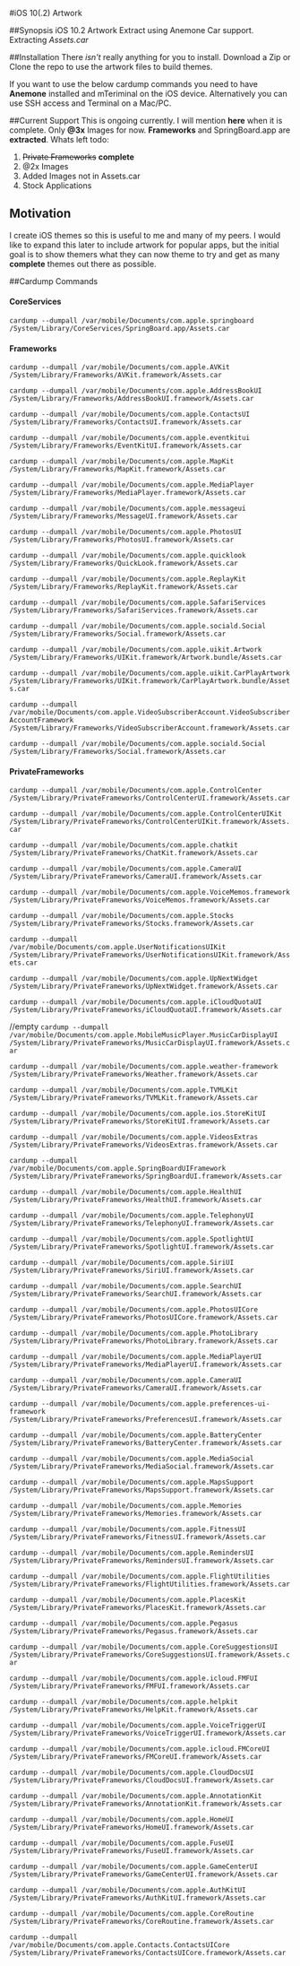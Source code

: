 #iOS 10(.2) Artwork

##Synopsis
iOS 10.2 Artwork Extract using Anemone Car support. 
Extracting *Assets.car*

##Installation
There *isn't* really anything for you to install. Download a Zip or Clone the repo to use the artwork files to build themes.

If you want to use the below cardump commands you need to have **Anemone** installed and mTeriminal on the iOS device. Alternatively you can use SSH access and Terminal on a Mac/PC.

##Current Support
This is ongoing currently. I will mention **here** when it is complete. Only **@3x**  Images for now. **Frameworks** and SpringBoard.app are **extracted**. Whats left todo:

1. ~~Private Frameworks~~ **complete**
2. @2x Images
3. Added Images not in Assets.car
2. Stock Applications

## Motivation
I create iOS themes so this is useful to me and many of my peers. I would like to expand this later to include artwork for popular apps, but the initial goal is to show themers what they can now theme to try and get as many **complete** themes out there as possible.

##Cardump Commands
#### CoreServices
```cardump --dumpall /var/mobile/Documents/com.apple.springboard /System/Library/CoreServices/SpringBoard.app/Assets.car```

#### Frameworks
```cardump --dumpall /var/mobile/Documents/com.apple.AVKit /System/Library/Frameworks/AVKit.framework/Assets.car```

```cardump --dumpall /var/mobile/Documents/com.apple.AddressBookUI /System/Library/Frameworks/AddressBookUI.framework/Assets.car```

```cardump --dumpall /var/mobile/Documents/com.apple.ContactsUI /System/Library/Frameworks/ContactsUI.framework/Assets.car```

```cardump --dumpall /var/mobile/Documents/com.apple.eventkitui /System/Library/Frameworks/EventKitUI.framework/Assets.car```

```cardump --dumpall /var/mobile/Documents/com.apple.MapKit /System/Library/Frameworks/MapKit.framework/Assets.car```

```cardump --dumpall /var/mobile/Documents/com.apple.MediaPlayer /System/Library/Frameworks/MediaPlayer.framework/Assets.car```

```cardump --dumpall /var/mobile/Documents/com.apple.messageui /System/Library/Frameworks/MessageUI.framework/Assets.car```

```cardump --dumpall /var/mobile/Documents/com.apple.PhotosUI /System/Library/Frameworks/PhotosUI.framework/Assets.car```

```cardump --dumpall /var/mobile/Documents/com.apple.quicklook /System/Library/Frameworks/QuickLook.framework/Assets.car```

```cardump --dumpall /var/mobile/Documents/com.apple.ReplayKit /System/Library/Frameworks/ReplayKit.framework/Assets.car```

```cardump --dumpall /var/mobile/Documents/com.apple.SafariServices /System/Library/Frameworks/SafariServices.framework/Assets.car```

```cardump --dumpall /var/mobile/Documents/com.apple.sociald.Social /System/Library/Frameworks/Social.framework/Assets.car```

```cardump --dumpall /var/mobile/Documents/com.apple.uikit.Artwork /System/Library/Frameworks/UIKit.framework/Artwork.bundle/Assets.car```

```cardump --dumpall /var/mobile/Documents/com.apple.uikit.CarPlayArtwork /System/Library/Frameworks/UIKit.framework/CarPlayArtwork.bundle/Assets.car```

```cardump --dumpall /var/mobile/Documents/com.apple.VideoSubscriberAccount.VideoSubscriberAccountFramework /System/Library/Frameworks/VideoSubscriberAccount.framework/Assets.car```

```cardump --dumpall /var/mobile/Documents/com.apple.sociald.Social /System/Library/Frameworks/Social.framework/Assets.car```

#### PrivateFrameworks

```cardump --dumpall /var/mobile/Documents/com.apple.ControlCenter /System/Library/PrivateFrameworks/ControlCenterUI.framework/Assets.car```

```cardump --dumpall /var/mobile/Documents/com.apple.ControlCenterUIKit /System/Library/PrivateFrameworks/ControlCenterUIKit.framework/Assets.car```

```cardump --dumpall /var/mobile/Documents/com.apple.chatkit /System/Library/PrivateFrameworks/ChatKit.framework/Assets.car```

```cardump --dumpall /var/mobile/Documents/com.apple.CameraUI /System/Library/PrivateFrameworks/CameraUI.framework/Assets.car```

```cardump --dumpall /var/mobile/Documents/com.apple.VoiceMemos.framework /System/Library/PrivateFrameworks/VoiceMemos.framework/Assets.car```

```cardump --dumpall /var/mobile/Documents/com.apple.Stocks /System/Library/PrivateFrameworks/Stocks.framework/Assets.car```

```cardump --dumpall /var/mobile/Documents/com.apple.UserNotificationsUIKit /System/Library/PrivateFrameworks/UserNotificationsUIKit.framework/Assets.car```

```cardump --dumpall /var/mobile/Documents/com.apple.UpNextWidget /System/Library/PrivateFrameworks/UpNextWidget.framework/Assets.car```

```cardump --dumpall /var/mobile/Documents/com.apple.iCloudQuotaUI /System/Library/PrivateFrameworks/iCloudQuotaUI.framework/Assets.car```

//empty
```cardump --dumpall /var/mobile/Documents/com.apple.MobileMusicPlayer.MusicCarDisplayUI /System/Library/PrivateFrameworks/MusicCarDisplayUI.framework/Assets.car```

```cardump --dumpall /var/mobile/Documents/com.apple.weather-framework /System/Library/PrivateFrameworks/Weather.framework/Assets.car```

```cardump --dumpall /var/mobile/Documents/com.apple.TVMLKit /System/Library/PrivateFrameworks/TVMLKit.framework/Assets.car```

```cardump --dumpall /var/mobile/Documents/com.apple.ios.StoreKitUI /System/Library/PrivateFrameworks/StoreKitUI.framework/Assets.car```

```cardump --dumpall /var/mobile/Documents/com.apple.VideosExtras /System/Library/PrivateFrameworks/VideosExtras.framework/Assets.car```

```cardump --dumpall /var/mobile/Documents/com.apple.SpringBoardUIFramework /System/Library/PrivateFrameworks/SpringBoardUI.framework/Assets.car```

```cardump --dumpall /var/mobile/Documents/com.apple.HealthUI /System/Library/PrivateFrameworks/HealthUI.framework/Assets.car```

```cardump --dumpall /var/mobile/Documents/com.apple.TelephonyUI /System/Library/PrivateFrameworks/TelephonyUI.framework/Assets.car```

```cardump --dumpall /var/mobile/Documents/com.apple.SpotlightUI /System/Library/PrivateFrameworks/SpotlightUI.framework/Assets.car```

```cardump --dumpall /var/mobile/Documents/com.apple.SiriUI /System/Library/PrivateFrameworks/SiriUI.framework/Assets.car```

```cardump --dumpall /var/mobile/Documents/com.apple.SearchUI /System/Library/PrivateFrameworks/SearchUI.framework/Assets.car```

```cardump --dumpall /var/mobile/Documents/com.apple.PhotosUICore /System/Library/PrivateFrameworks/PhotosUICore.framework/Assets.car```

```cardump --dumpall /var/mobile/Documents/com.apple.PhotoLibrary /System/Library/PrivateFrameworks/PhotoLibrary.framework/Assets.car```

```cardump --dumpall /var/mobile/Documents/com.apple.MediaPlayerUI /System/Library/PrivateFrameworks/MediaPlayerUI.framework/Assets.car```

```cardump --dumpall /var/mobile/Documents/com.apple.CameraUI /System/Library/PrivateFrameworks/CameraUI.framework/Assets.car```

```cardump --dumpall /var/mobile/Documents/com.apple.preferences-ui-framework /System/Library/PrivateFrameworks/PreferencesUI.framework/Assets.car```

```cardump --dumpall /var/mobile/Documents/com.apple.BatteryCenter /System/Library/PrivateFrameworks/BatteryCenter.framework/Assets.car```

```cardump --dumpall /var/mobile/Documents/com.apple.MediaSocial /System/Library/PrivateFrameworks/MediaSocial.framework/Assets.car```

```cardump --dumpall /var/mobile/Documents/com.apple.MapsSupport /System/Library/PrivateFrameworks/MapsSupport.framework/Assets.car```

```cardump --dumpall /var/mobile/Documents/com.apple.Memories /System/Library/PrivateFrameworks/Memories.framework/Assets.car```

```cardump --dumpall /var/mobile/Documents/com.apple.FitnessUI /System/Library/PrivateFrameworks/FitnessUI.framework/Assets.car```

```cardump --dumpall /var/mobile/Documents/com.apple.RemindersUI /System/Library/PrivateFrameworks/RemindersUI.framework/Assets.car```

```cardump --dumpall /var/mobile/Documents/com.apple.FlightUtilities /System/Library/PrivateFrameworks/FlightUtilities.framework/Assets.car```

```cardump --dumpall /var/mobile/Documents/com.apple.PlacesKit /System/Library/PrivateFrameworks/PlacesKit.framework/Assets.car```

```cardump --dumpall /var/mobile/Documents/com.apple.Pegasus /System/Library/PrivateFrameworks/Pegasus.framework/Assets.car```

```cardump --dumpall /var/mobile/Documents/com.apple.CoreSuggestionsUI /System/Library/PrivateFrameworks/CoreSuggestionsUI.framework/Assets.car```

```cardump --dumpall /var/mobile/Documents/com.apple.icloud.FMFUI /System/Library/PrivateFrameworks/FMFUI.framework/Assets.car```

```cardump --dumpall /var/mobile/Documents/com.apple.helpkit /System/Library/PrivateFrameworks/HelpKit.framework/Assets.car```

```cardump --dumpall /var/mobile/Documents/com.apple.VoiceTriggerUI /System/Library/PrivateFrameworks/VoiceTriggerUI.framework/Assets.car```

```cardump --dumpall /var/mobile/Documents/com.apple.icloud.FMCoreUI /System/Library/PrivateFrameworks/FMCoreUI.framework/Assets.car```

```cardump --dumpall /var/mobile/Documents/com.apple.CloudDocsUI /System/Library/PrivateFrameworks/CloudDocsUI.framework/Assets.car```

```cardump --dumpall /var/mobile/Documents/com.apple.AnnotationKit /System/Library/PrivateFrameworks/AnnotationKit.framework/Assets.car```

```cardump --dumpall /var/mobile/Documents/com.apple.HomeUI /System/Library/PrivateFrameworks/HomeUI.framework/Assets.car```

```cardump --dumpall /var/mobile/Documents/com.apple.FuseUI /System/Library/PrivateFrameworks/FuseUI.framework/Assets.car```

```cardump --dumpall /var/mobile/Documents/com.apple.GameCenterUI /System/Library/PrivateFrameworks/GameCenterUI.framework/Assets.car```

```cardump --dumpall /var/mobile/Documents/com.apple.AuthKitUI /System/Library/PrivateFrameworks/AuthKitUI.framework/Assets.car```

```cardump --dumpall /var/mobile/Documents/com.apple.CoreRoutine /System/Library/PrivateFrameworks/CoreRoutine.framework/Assets.car```

```cardump --dumpall /var/mobile/Documents/com.apple.Contacts.ContactsUICore /System/Library/PrivateFrameworks/ContactsUICore.framework/Assets.car```
